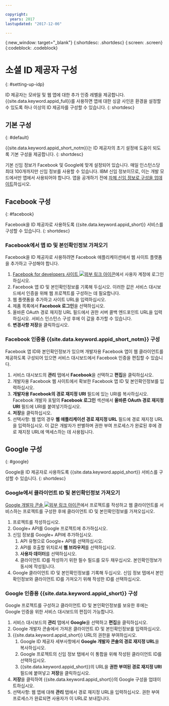 ```yaml
---

copyright:
  years: 2017
lastupdated: "2017-12-06"

---
```


{:new_window: target="_blank"}
{:shortdesc: .shortdesc}
{:screen: .screen}
{:codeblock: .codeblock}

# 소셜 ID 제공자 구성
{: #setting-up-idp}

ID 제공자는 모바일 및 웹 앱에 대한 추가 인증 레벨을 제공합니다. {{site.data.keyword.appid_full}}를 사용하면 앱에 대한 싱글 사인온 환경을 설정할 수 있도록 하나 이상의 ID 제공자를 구성할 수 있습니다.
{: shortdesc}

## 기본 구성
{: #default}

{{site.data.keyword.appid_short_notm}}는 ID 제공자의 초기 설정에 도움이 되도록 기본 구성을 제공합니다.
{: shortdesc}

기본 신임 정보가 Facebook 및 Google에 맞게 설정되어 있습니다. 매일 인스턴스당 최대 100개까지만 신임 정보를 사용할 수 있습니다. IBM 신임 정보이므로, 이는 개발 모드에서만 앱에서 사용되어야 합니다. 앱을 공개하기 전에 [자체 신임 정보로 구성을 업데이트](/docs/services/appid/identity-providers.html)하십시오. 


## Facebook 구성
{: #facebook}

Facebook을 ID 제공자로 사용하도록 {{site.data.keyword.appid_short}} 서비스를 구성할 수 있습니다.
{: shortdesc}

### Facebook에서 앱 ID 및 본인확인정보 가져오기

Facebook을 ID 제공자로 사용하려면 Facebook 애플리케이션에서 웹 사이트 플랫폼을 추가하고 구성해야 합니다. 

1. <a href="https://developers.facebook.com/docs/apps/register" target="_blank">Facebook for developers 사이트 <img src="../../icons/launch-glyph.svg" alt="외부 링크 아이콘"></a>에서 사용자 계정에 로그인하십시오. 
2. Facebook 앱 ID 및 본인확인정보를 기록해 두십시오. 이러한 값은 서비스 대시보드에서 인증을 위해 웹 프로젝트를 구성하는 데 필요합니다. 
3. 웹 플랫폼을 추가하고 사이트 URL을 입력하십시오.
4. 제품 목록에서 **Facebook 로그인**을 선택하십시오.
5. 올바른 OAuth 경로 재지정 URL 필드에서 권한 서버 콜백 엔드포인트 URL을 입력하십시오. 서비스 인스턴스 구성 후에 이 값을 추가할 수 있습니다.
6. **변경사항 저장**을 클릭하십시오.


### Facebook 인증용 {{site.data.keyword.appid_short_notm}} 구성

Facebook 앱 ID와 본인확인정보가 있으며 개발자용 Facebook 앱이 웹 클라이언트를 제공하도록 구성되어 있으면 서비스 대시보드에서 Facebook 인증을 편집할 수 있습니다. 

1. 서비스 대시보드의 **관리** 탭에서 **Facebook**을 선택하고 **편집**을 클릭하십시오. 
2. 개발자용 Facebook 웹 사이트에서 확보한 Facebook 앱 ID 및 본인확인정보를 입력하십시오. 
3. **개발자용 Facebook의 경로 재지정 URI** 필드에 있는 URI를 복사하십시오. Facebook 개발자 포털의 **Facebook 로그인** 섹션에서 **올바른 OAuth 경로 재지정 URI** 필드에 URI를 붙여넣기하십시오. 
4. **저장**을 클릭하십시오.
5. 선택사항: 웹 앱의 경우 **웹 애플리케이션 경로 재지정 URL** 필드에 경로 재지정 URL을 입력하십시오. 이 값은 개발자가 판별하며 권한 부여 프로세스가 완료된 후에 경로 재지정 URL에 액세스하는 데 사용됩니다. 


## Google 구성
{: #google}

Google을 ID 제공자로 사용하도록 {{site.data.keyword.appid_short}} 서비스를 구성할 수 있습니다.
{: shortdesc}

### Google에서 클라이언트 ID 및 본인확인정보 가져오기

<a href="https://developers.google.com/" target="_blank">Google 개발자 콘솔 <img src="../../icons/launch-glyph.svg" alt="외부 링크 아이콘"></a>에서 프로젝트를 작성하고 웹 클라이언트를 서비스하는 프로젝트를 구성한 후에 클라이언트 ID 및 본인확인정보를 가져오십시오. 

1. 프로젝트를 작성하십시오. 
2. Google+ API를 Google 프로젝트에 추가하십시오. 
3. 신임 정보를 Google+ API에 추가하십시오.
    1. API 유형으로 Google+ API를 선택하십시오. 
    2. API를 호출할 위치로서 **웹 브라우저**를 선택하십시오. 
    3. **사용자 데이터**를 선택하십시오. 
    4. 클라이언트 ID를 작성하기 위한 필수 필드를 모두 채우십시오. 본인확인정보가 동시에 작성됩니다. 
4. Google 클라이언트 ID 및 본인확인정보를 기록해 두십시오. 신임 정보 탭에서 본인확인정보와 클라이언트 ID를 가져오기 위해 작성한 ID를 선택하십시오. 

### Google 인증용 {{site.data.keyword.appid_short}} 구성

Google 프로젝트를 구성하고 클라이언트 ID 및 본인확인정보를 보유한 후에는 Google 인증을 위한 서비스 대시보드의 편집이 가능합니다. 

1. 서비스 대시보드의 **관리** 탭에서 **Google**을 선택하고 **편집**을 클릭하십시오. 
2. Google 개발자 콘솔에서 가져온 클라이언트 ID 및 본인확인정보를 입력하십시오. 
3. {{site.data.keyword.appid_short}} URL의 권한을 부여하십시오. 
    1. Google ID 제공자 세부사항에서 **Google 개발자 콘솔의 경로 재지정 URL**을 복사하십시오. 
    2. Google 프로젝트의 신임 정보 탭에서 이 통합을 위해 작성된 클라이언트 ID를 선택하십시오. 
    3. {{site.data.keyword.appid_short}}의 URL을 **권한 부여된 경로 재지정 URI** 필드에 붙여넣고 **저장**을 클릭하십시오. 
4. **저장**을 클릭하여 {{site.data.keyword.appid_short}}의 Google 구성을 업데이트하십시오. 
5. 선택사항: 웹 앱에 대해 **관리** 탭에서 경로 재지정 URL을 입력하십시오. 권한 부여 프로세스가 완료되면 사용자가 이 URL로 보내집니다. 
